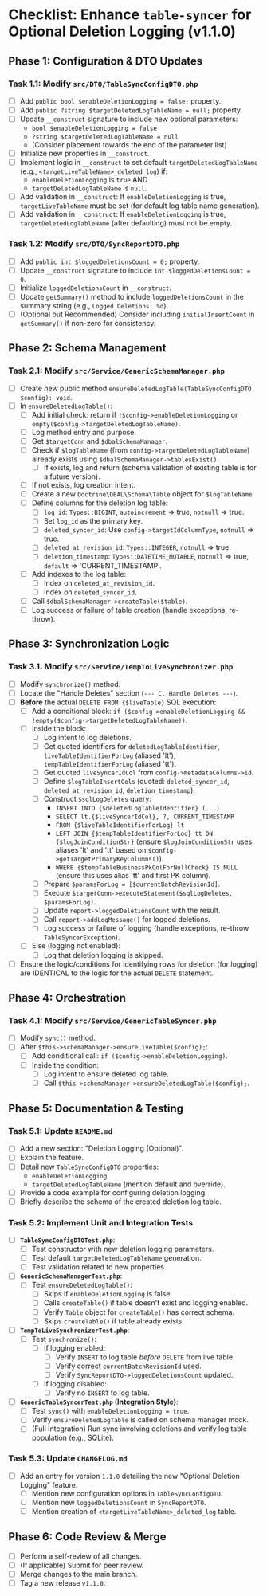 # Checklist: Enhance `table-syncer` for Optional Deletion Logging (v1.1.0)

## Phase 1: Configuration & DTO Updates

### Task 1.1: Modify `src/DTO/TableSyncConfigDTO.php`
- [ ] Add `public bool $enableDeletionLogging = false;` property.
- [ ] Add `public ?string $targetDeletedLogTableName = null;` property.
- [ ] Update `__construct` signature to include new optional parameters:
    - `bool $enableDeletionLogging = false`
    - `?string $targetDeletedLogTableName = null`
    - (Consider placement towards the end of the parameter list)
- [ ] Initialize new properties in `__construct`.
- [ ] Implement logic in `__construct` to set default `targetDeletedLogTableName` (e.g., `<targetLiveTableName>_deleted_log`) if:
    - `enableDeletionLogging` is `true` AND
    - `targetDeletedLogTableName` is `null`.
- [ ] Add validation in `__construct`: If `enableDeletionLogging` is true, `targetLiveTableName` must be set (for default log table name generation).
- [ ] Add validation in `__construct`: If `enableDeletionLogging` is true, `targetDeletedLogTableName` (after defaulting) must not be empty.

### Task 1.2: Modify `src/DTO/SyncReportDTO.php`
- [ ] Add `public int $loggedDeletionsCount = 0;` property.
- [ ] Update `__construct` signature to include `int $loggedDeletionsCount = 0`.
- [ ] Initialize `loggedDeletionsCount` in `__construct`.
- [ ] Update `getSummary()` method to include `loggedDeletionsCount` in the summary string (e.g., `Logged Deletions: %d`).
- [ ] (Optional but Recommended) Consider including `initialInsertCount` in `getSummary()` if non-zero for consistency.

## Phase 2: Schema Management

### Task 2.1: Modify `src/Service/GenericSchemaManager.php`
- [ ] Create new public method `ensureDeletedLogTable(TableSyncConfigDTO $config): void`.
- [ ] In `ensureDeletedLogTable()`:
    - [ ] Add initial check: return if `!$config->enableDeletionLogging` or `empty($config->targetDeletedLogTableName)`.
    - [ ] Log method entry and purpose.
    - [ ] Get `$targetConn` and `$dbalSchemaManager`.
    - [ ] Check if `$logTableName` (from `config->targetDeletedLogTableName`) already exists using `$dbalSchemaManager->tablesExist()`.
        - [ ] If exists, log and return (schema validation of existing table is for a future version).
    - [ ] If not exists, log creation intent.
    - [ ] Create a new `Doctrine\DBAL\Schema\Table` object for `$logTableName`.
    - [ ] Define columns for the deletion log table:
        - [ ] `log_id`: `Types::BIGINT`, `autoincrement` => true, `notnull` => true.
        - [ ] Set `log_id` as the primary key.
        - [ ] `deleted_syncer_id`: Use `config->targetIdColumnType`, `notnull` => true.
        - [ ] `deleted_at_revision_id`: `Types::INTEGER`, `notnull` => true.
        - [ ] `deletion_timestamp`: `Types::DATETIME_MUTABLE`, `notnull` => true, `default` => 'CURRENT_TIMESTAMP'.
    - [ ] Add indexes to the log table:
        - [ ] Index on `deleted_at_revision_id`.
        - [ ] Index on `deleted_syncer_id`.
    - [ ] Call `$dbalSchemaManager->createTable($table)`.
    - [ ] Log success or failure of table creation (handle exceptions, re-throw).

## Phase 3: Synchronization Logic

### Task 3.1: Modify `src/Service/TempToLiveSynchronizer.php`
- [ ] Modify `synchronize()` method.
- [ ] Locate the "Handle Deletes" section (`--- C. Handle Deletes ---`).
- [ ] **Before** the actual `DELETE FROM {$liveTable}` SQL execution:
    - [ ] Add a conditional block: `if ($config->enableDeletionLogging && !empty($config->targetDeletedLogTableName))`.
    - [ ] Inside the block:
        - [ ] Log intent to log deletions.
        - [ ] Get quoted identifiers for `deletedLogTableIdentifier`, `liveTableIdentifierForLog` (aliased 'lt'), `tempTableIdentifierForLog` (aliased 'tt').
        - [ ] Get quoted `liveSyncerIdCol` from `config->metadataColumns->id`.
        - [ ] Define `$logTableInsertCols` (quoted: `deleted_syncer_id`, `deleted_at_revision_id`, `deletion_timestamp`).
        - [ ] Construct `$sqlLogDeletes` query:
            - `INSERT INTO {$deletedLogTableIdentifier} (...)`
            - `SELECT lt.{$liveSyncerIdCol}, ?, CURRENT_TIMESTAMP`
            - `FROM {$liveTableIdentifierForLog} lt`
            - `LEFT JOIN {$tempTableIdentifierForLog} tt ON {$logJoinConditionStr}` (ensure `$logJoinConditionStr` uses aliases 'lt' and 'tt' based on `$config->getTargetPrimaryKeyColumns()`).
            - `WHERE {$tempTableBusinessPkColForNullCheck} IS NULL` (ensure this uses alias 'tt' and first PK column).
        - [ ] Prepare `$paramsForLog = [$currentBatchRevisionId]`.
        - [ ] Execute `$targetConn->executeStatement($sqlLogDeletes, $paramsForLog)`.
        - [ ] Update `report->loggedDeletionsCount` with the result.
        - [ ] Call `report->addLogMessage()` for logged deletions.
        - [ ] Log success or failure of logging (handle exceptions, re-throw `TableSyncerException`).
    - [ ] Else (logging not enabled):
        - [ ] Log that deletion logging is skipped.
- [ ] Ensure the logic/conditions for identifying rows for deletion (for logging) are IDENTICAL to the logic for the actual `DELETE` statement.

## Phase 4: Orchestration

### Task 4.1: Modify `src/Service/GenericTableSyncer.php`
- [ ] Modify `sync()` method.
- [ ] After `$this->schemaManager->ensureLiveTable($config);`:
    - [ ] Add conditional call: `if ($config->enableDeletionLogging)`.
    - [ ] Inside the condition:
        - [ ] Log intent to ensure deleted log table.
        - [ ] Call `$this->schemaManager->ensureDeletedLogTable($config);`.

## Phase 5: Documentation & Testing

### Task 5.1: Update `README.md`
- [ ] Add a new section: "Deletion Logging (Optional)".
- [ ] Explain the feature.
- [ ] Detail new `TableSyncConfigDTO` properties:
    - `enableDeletionLogging`
    - `targetDeletedLogTableName` (mention default and override).
- [ ] Provide a code example for configuring deletion logging.
- [ ] Briefly describe the schema of the created deletion log table.

### Task 5.2: Implement Unit and Integration Tests
- [ ] **`TableSyncConfigDTOTest.php`**:
    - [ ] Test constructor with new deletion logging parameters.
    - [ ] Test default `targetDeletedLogTableName` generation.
    - [ ] Test validation related to new properties.
- [ ] **`GenericSchemaManagerTest.php`**:
    - [ ] Test `ensureDeletedLogTable()`:
        - [ ] Skips if `enableDeletionLogging` is false.
        - [ ] Calls `createTable()` if table doesn't exist and logging enabled.
        - [ ] Verify `Table` object for `createTable()` has correct schema.
        - [ ] Skips `createTable()` if table already exists.
- [ ] **`TempToLiveSynchronizerTest.php`**:
    - [ ] Test `synchronize()`:
        - [ ] If logging enabled:
            - [ ] Verify `INSERT` to log table *before* `DELETE` from live table.
            - [ ] Verify correct `currentBatchRevisionId` used.
            - [ ] Verify `SyncReportDTO->loggedDeletionsCount` updated.
        - [ ] If logging disabled:
            - [ ] Verify no `INSERT` to log table.
- [ ] **`GenericTableSyncerTest.php` (Integration Style)**:
    - [ ] Test `sync()` with `enableDeletionLogging = true`.
    - [ ] Verify `ensureDeletedLogTable` is called on schema manager mock.
    - [ ] (Full Integration) Run sync involving deletions and verify log table population (e.g., SQLite).

### Task 5.3: Update `CHANGELOG.md`
- [ ] Add an entry for version `1.1.0` detailing the new "Optional Deletion Logging" feature.
    - [ ] Mention new configuration options in `TableSyncConfigDTO`.
    - [ ] Mention new `loggedDeletionsCount` in `SyncReportDTO`.
    - [ ] Mention creation of `<targetLiveTableName>_deleted_log` table.

## Phase 6: Code Review & Merge
- [ ] Perform a self-review of all changes.
- [ ] (If applicable) Submit for peer review.
- [ ] Merge changes to the main branch.
- [ ] Tag a new release `v1.1.0`.
